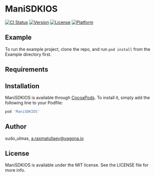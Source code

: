 # ManiSDKIOS

[![CI Status](https://img.shields.io/travis/sudo_ulmas/ManiSDKIOS.svg?style=flat)](https://travis-ci.org/sudo_ulmas/ManiSDKIOS)
[![Version](https://img.shields.io/cocoapods/v/ManiSDKIOS.svg?style=flat)](https://cocoapods.org/pods/ManiSDKIOS)
[![License](https://img.shields.io/cocoapods/l/ManiSDKIOS.svg?style=flat)](https://cocoapods.org/pods/ManiSDKIOS)
[![Platform](https://img.shields.io/cocoapods/p/ManiSDKIOS.svg?style=flat)](https://cocoapods.org/pods/ManiSDKIOS)

## Example

To run the example project, clone the repo, and run `pod install` from the Example directory first.

## Requirements

## Installation

ManiSDKIOS is available through [CocoaPods](https://cocoapods.org). To install
it, simply add the following line to your Podfile:

```ruby
pod 'ManiSDKIOS'
```

## Author

sudo_ulmas, a.raxmatullaev@yagona.io

## License

ManiSDKIOS is available under the MIT license. See the LICENSE file for more info.
